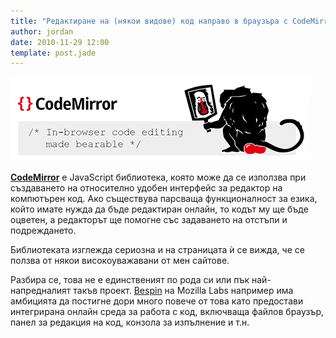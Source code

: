 ```yaml
---
title: "Редактиране на (някои видове) код направо в браузъра с CodeMirror"
author: jordan
date: 2010-11-29 12:00
template: post.jade
---
```


![CodeMirror](codemirror.gif)

[**CodeMirror**](http://codemirror.net/) е JavaScript библиотека, която
може да се използва при създаването на относително удобен интерфейс за
редактор на компютърен код. Ако съществува парсваща функционалност за
езика, който имате нужда да бъде редактиран онлайн, то кодът му ще бъде
оцветен, а редакторът ще помогне със задаването на отстъпи и
подреждането.

Библиотеката изглежда сериозна и на страницата ѝ се вижда, че се ползва
от някои високоуважавани от мен сайтове.

Разбира се, това не е единственият по рода си или пък най-напредналият
такъв проект. [Bespin](http://labs.mozilla.com/projects/bespin/) на
Mozilla Labs например има амбицията да постигне дори много повече от
това като предостави интегрирана онлайн среда за работа с код, включваща
файлов браузър, панел за редакция на код, конзола за изпълнение и т.н.
